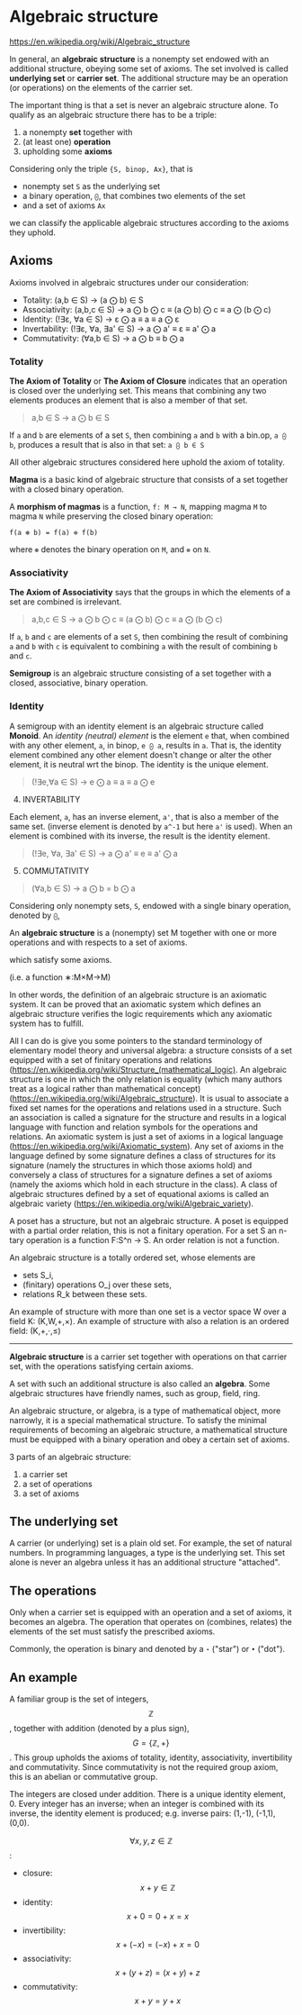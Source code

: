 # Algebraic structure

https://en.wikipedia.org/wiki/Algebraic_structure

In general, an **algebraic structure** is a nonempty set endowed with an additional structure, obeying some set of axioms. The set involved is called **underlying set** or **carrier set**. The additional structure may be an operation (or operations) on the elements of the carrier set.

The important thing is that a set is never an algebraic structure alone. To qualify as an algebraic structure there has to be a triple:
1. a nonempty **set** together with 
2. (at least one) **operation**
3. upholding some **axioms**

Considering only the triple `{S, binop, Ax}`, that is
- nonempty set `S` as the underlying set
- a binary operation, `⨀`, that combines two elements of the set
- and a set of axioms `Ax`

we can classify the applicable algebraic structures according to the axioms they uphold.


## Axioms

Axioms involved in algebraic structures under our consideration:
- Totality:      (a,b ∈ S) -> (a ⨀ b) ∈ S
- Associativity: (a,b,c ∈ S) -> a ⨀ b ⨀ c ≡ (a ⨀ b) ⨀ c ≡ a ⨀ (b ⨀ c)
- Identity:      (!∃ε, ∀a ∈ S) -> ε ⨀ a ≡ a ≡ a ⨀ ε
- Invertability: (!∃ε, ∀a, ∃a' ∈ S) -> a ⨀ a' ≡ ε ≡ a' ⨀ a
- Commutativity: (∀a,b ∈ S) -> a ⨀ b ≡ b ⨀ a


### Totality

**The Axiom of Totality** or **The Axiom of Closure** indicates that an operation is closed over the underlying set. This means that combining any two elements produces an element that is also a member of that set.

> a,b ∈ S -> a ⨀ b ∈ S

If `a` and `b` are elements of a set `S`, 
then combining `a` and `b` with a bin.op, `a ⨀ b`, 
produces a result that is also in that set: `a ⨀ b ∈ S`

All other algebraic structures considered here uphold the axiom of totality.

**Magma** is a basic kind of algebraic structure that consists of a set together with a closed binary operation.

A **morphism of magmas** is a function, `f: M → N`, mapping magma `M` to magma `N` while preserving the closed binary operation:

`f(a ⊛ b) = f(a) ⊚ f(b)`

where `⊛` denotes the binary operation on `M`, and `⊚` on `N`.



### Associativity

**The Axiom of Associativity** says that the groups in which the elements of a set are combined is irrelevant.


> a,b,c ∈ S  ->  a ⨀ b ⨀ c  ≡  (a ⨀ b) ⨀ c  ≡  a ⨀ (b ⨀ c)

If `a`, `b` and `c` are elements of a set `S`, then 
combining the result of combining `a` and `b` with `c`
is equivalent to 
combining `a` with the result of combining `b` and `c`.

**Semigroup** is an algebraic structure consisting of a set together with a closed, associative, binary operation.



### Identity

A semigroup with an identity element is an algebraic structure called **Monoid**. An *identity (neutral) element* is the element `e` that, when combined with any other element, `a`, in binop, `e ⨀ a`, results in `a`. That is, the identity element combined any other element doesn't change or alter the other element, it is neutral wrt the binop. The identity is the unique element.

> (!∃e,∀a ∈ S) -> e ⨀ a ≡ a ≡ a ⨀ e


4. INVERTABILITY

Each element, `a`, has an inverse element, `a'`, that is also a member of the same set. (inverse element is denoted by `a^-1` but here `a'` is used). When an element is combined with its inverse, the result is the identity element.

> (!∃e, ∀a, ∃a' ∈ S) -> a ⨀ a' ≡ e ≡ a' ⨀ a


5. COMMUTATIVITY

> (∀a,b ∈ S) -> a ⨀ b = b ⨀ a







Considering only nonempty sets, `S`, endowed with a single binary operation, denoted by `⨀`,


 
An **algebraic structure** is a (nonempty) set M together with one or more operations and with respects to a set of axioms.



which satisfy some axioms.

(i.e. a function ∗:M×M→M)

In other words, the definition of an algebraic structure is an axiomatic system. It can be proved that an axiomatic system which defines an algebraic structure verifies the logic requirements which any axiomatic system has to fulfill.


All I can do is give you some pointers to the standard terminology of elementary model theory and universal algebra: a structure consists of a set equipped with a set of finitary operations and relations (https://en.wikipedia.org/wiki/Structure_(mathematical_logic). An algebraic structure is one in which the only relation is equality (which many authors treat as a logical rather than mathematical concept) (https://en.wikipedia.org/wiki/Algebraic_structure). It is usual to associate a fixed set names for the operations and relations used in a structure. Such an association is called a signature for the structure and results in a logical language with function and relation symbols for the operations and relations. An axiomatic system is just a set of axioms in a logical language (https://en.wikipedia.org/wiki/Axiomatic_system). Any set of axioms in the language defined by some signature defines a class of structures for its signature (namely the structures in which those axioms hold) and conversely a class of structures for a signature defines a set of axioms (namely the axioms which hold in each structure in the class). A class of algebraic structures defined by a set of equational axioms is called an algebraic variety (https://en.wikipedia.org/wiki/Algebraic_variety).


A poset has a structure, but not an algebraic structure. A poset is equipped with a partial order relation, this is not a finitary operation. For a set S an n-tary operation is a function F:S^n → S. An order relation is not a function.



An algebraic structure is a totally ordered set, whose elements are
- sets S_i,
- (finitary) operations O_j over these sets,
- relations R_k between these sets.

An example of structure with more than one set is a vector space W over a field K: (K,W,+,×).
An example of structure with also a relation is an ordered field:  (K,+,⋅,≤)


---

**Algebraic structure** is a carrier set together with operations on that carrier set, with the operations satisfying certain axioms.

A set with such an additional structure is also called an **algebra**. Some algebraic structures have friendly names, such as group, field, ring.

An algebraic structure, or algebra, is a type of mathematical object, more narrowly, it is a special mathematical structure. To satisfy the minimal requirements of becoming an algebraic structure, a mathematical structure must be equipped with a binary operation and obey a certain set of axioms.

3 parts of an algebraic structure:
1. a carrier set
2. a set of operations
3. a set of axioms


## The underlying set

A carrier (or underlying) set is a plain old set. For example, the set of natural numbers. In programming languages, a type is the underlying set. This set alone is never an algebra unless it has an additional structure "attached".


## The operations

Only when a carrier set is equipped with an operation and a set of axioms, it becomes an algebra. The operation that operates on (combines, relates) the elements of the set must satisfy the prescribed axioms.

Commonly, the operation is binary and denoted by a `⋆` ("star") or `•` ("dot").

## An example

A familiar group is the set of integers, $$\mathbb{Z}$$, together with addition (denoted by a plus sign), $$G = \{ \mathbb{Z}, +\}$$. This group upholds the axioms of totality, identity, associativity, invertibility and commutativity. Since commutativity is not the required group axiom, this is an abelian or commutative group.

The integers are closed under addition. There is a unique identity element, 0. Every integer has an inverse; when an integer is combined with its inverse, the identity element is produced; e.g. inverse pairs: (1,-1), (-1,1), (0,0).

$$\forall x,y,z \in \mathbb{Z}$$:
- closure: $$x+y \in \mathbb{Z}$$
- identity: $$x+0 = 0+x = x$$
- invertibility: $$x+(-x) = (-x) + x = 0$$
- associativity: $$x+(y+z) = (x+y)+z$$
- commutativity: $$x+y = y+x$$
